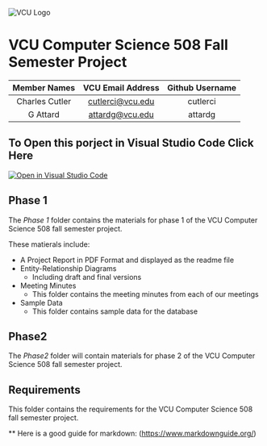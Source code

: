 ![VCU Logo](https://ocpe.vcu.edu/media/ocpe/images/logos/bm_CollEng_CompSci_RF2_hz_4c.png)

# VCU Computer Science 508 Fall Semester Project
| Member Names | VCU Email Address | Github Username |
| :---: | :---: | :---: |
| Charles Cutler | cutlerci@vcu.edu | cutlerci |
| G Attard | attardg@vcu.edu | attardg |

## To Open this porject in Visual Studio Code Click Here
[![Open in Visual Studio Code](https://classroom.github.com/assets/open-in-vscode-c66648af7eb3fe8bc4f294546bfd86ef473780cde1dea487d3c4ff354943c9ae.svg)](https://classroom.github.com/online_ide?assignment_repo_id=8523998&assignment_repo_type=AssignmentRepo)

## Phase 1
The *Phase 1* folder contains the materials for phase 1 of the VCU Computer Science 508 fall semester project. 

These matierals include:
* A Project Report in PDF Format and displayed as the readme file
* Entity-Relationship Diagrams
  * Including draft and final versions
* Meeting Minutes
  * This folder contains the meeting minutes from each of our meetings
* Sample Data
  * This folder contains sample data for the database

## Phase2
The *Phase2* folder will contain materials for phase 2 of the VCU Computer Science 508 fall semester project. 

## Requirements
This folder contains the requirements for the VCU Computer Science 508 fall semester project. 

** Here is a good guide for markdown: (https://www.markdownguide.org/)
